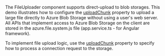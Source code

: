 The FileUploader component supports direct-upload to blob storages. This demo illustrates how to configure the [uploadChunk](/Documentation/ApiReference/UI_Components/dxFileUploader/Configuration/#uploadChunk) property to upload a large file directly to Azure Blob Storage without using a user's web server. All APIs that implement access to Azure Blob Storage on the client are stored in the azure.file.system.js file (app.service.ts - for Angular framework).

To implement file upload logic, use the [uploadChunk](/Documentation/ApiReference/UI_Components/dxFileUploader/Configuration/#uploadChunk) property to specify how to process a connection request to the storage.